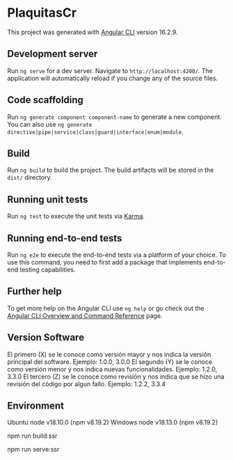 # PlaquitasCr

This project was generated with [Angular CLI](https://github.com/angular/angular-cli) version 16.2.9.

## Development server

Run `ng serve` for a dev server. Navigate to `http://localhost:4200/`. The application will automatically reload if you change any of the source files.

## Code scaffolding

Run `ng generate component component-name` to generate a new component. You can also use `ng generate directive|pipe|service|class|guard|interface|enum|module`.

## Build

Run `ng build` to build the project. The build artifacts will be stored in the `dist/` directory.

## Running unit tests

Run `ng test` to execute the unit tests via [Karma](https://karma-runner.github.io).

## Running end-to-end tests

Run `ng e2e` to execute the end-to-end tests via a platform of your choice. To use this command, you need to first add a package that implements end-to-end testing capabilities.

## Further help

To get more help on the Angular CLI use `ng help` or go check out the [Angular CLI Overview and Command Reference](https://angular.io/cli) page.


## Version Software
El primero (X) se le conoce como versión mayor y nos indica la versión principal del software. Ejemplo: 1.0.0, 3.0.0
El segundo (Y) se le conoce como versión menor y nos indica nuevas funcionalidades. Ejemplo: 1.2.0, 3.3.0
El tercero (Z) se le conoce como revisión y nos indica que se hizo una revisión del código por algun fallo. Ejemplo: 1.2.2, 3.3.4

## Environment
Ubuntu node v18.10.0 (npm v8.19.2)
Windows node v18.13.0 (npm v8.19.2)

npm run build:ssr

npm run serve:ssr